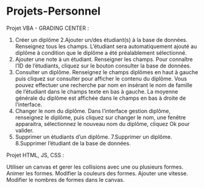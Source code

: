 # Projets-Personnel


Projet VBA - GRADING CENTER : 

1. Créer un diplôme
2.Ajouter un/des étudiant(s) à la base de données. Renseignez tous les champs.
L’étudiant sera automatiquement ajouté au diplôme à condition que le diplôme a été préalablement sélectionné.
3. Ajouter une note à un étudiant. Renseigner les champs. Pour connaître l’ID de l’étudiants, cliquez sur le bouton consulter la base de données. 
4. Consulter un diplôme. Renseignez le champs diplômes en haut à gauche puis cliquez sur consulter pour afficher le contenu du diplôme. Vous pouvez effectuer une recherche par nom en insérant le nom de famille de l’étudiant dans le champs texte en bas à gauche. La moyenne générale du diplôme est affichée dans le champs en bas à droite de l’interface.
5. Changer le nom du diplôme. Dans l’interface gestion diplôme, renseignez le diplôme, puis cliquez sur changer le nom, une fenêtre apparaitra, sélectionnez le nouveau nom du diplôme, cliquez Ok pour valider.
6. Supprimer un étudiants d’un diplôme.
7.Supprimer un diplôme.
8.Supprimer l’étudiant de la base de données.



Projet HTML, JS, CSS :

Utiliser un canvas et gerer les collisions avec une ou plusieurs formes.
Animer les formes.
Modifier la couleurs des formes.
Ajouter une vitesse.
Modifier le nombres de formes dans le canvas.
